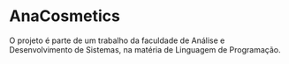 # AnaCosmetics
O projeto é parte de um trabalho da faculdade de Análise e Desenvolvimento de Sistemas, na matéria de Linguagem de Programação.
